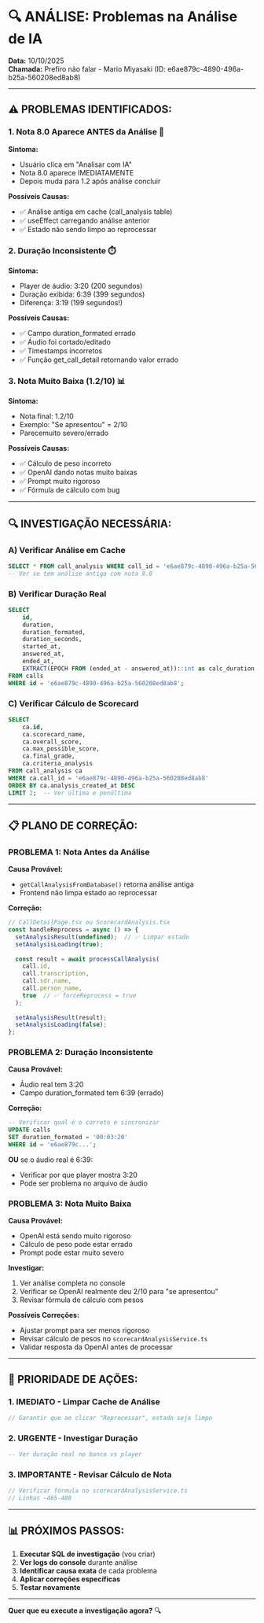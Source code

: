 # 🔍 ANÁLISE: Problemas na Análise de IA

**Data:** 10/10/2025  
**Chamada:** Prefiro não falar - Mario Miyasaki (ID: e6ae879c-4890-496a-b25a-560208ed8ab8)

---

## ⚠️ **PROBLEMAS IDENTIFICADOS:**

### **1. Nota 8.0 Aparece ANTES da Análise** 🎯
**Sintoma:**
- Usuário clica em "Analisar com IA"
- Nota 8.0 aparece IMEDIATAMENTE
- Depois muda para 1.2 após análise concluir

**Possíveis Causas:**
- ✅ Análise antiga em cache (call_analysis table)
- ✅ useEffect carregando análise anterior
- ✅ Estado não sendo limpo ao reprocessar

### **2. Duração Inconsistente** ⏱️
**Sintoma:**
- Player de áudio: 3:20 (200 segundos)
- Duração exibida: 6:39 (399 segundos)
- Diferença: 3:19 (199 segundos!)

**Possíveis Causas:**
- ✅ Campo duration_formated errado
- ✅ Áudio foi cortado/editado
- ✅ Timestamps incorretos
- ✅ Função get_call_detail retornando valor errado

### **3. Nota Muito Baixa (1.2/10)** 📊
**Sintoma:**
- Nota final: 1.2/10
- Exemplo: "Se apresentou" = 2/10
- Parecemuito severo/errado

**Possíveis Causas:**
- ✅ Cálculo de peso incorreto
- ✅ OpenAI dando notas muito baixas
- ✅ Prompt muito rigoroso
- ✅ Fórmula de cálculo com bug

---

## 🔍 **INVESTIGAÇÃO NECESSÁRIA:**

### **A) Verificar Análise em Cache**
```sql
SELECT * FROM call_analysis WHERE call_id = 'e6ae879c-4890-496a-b25a-560208ed8ab8';
-- Ver se tem análise antiga com nota 8.0
```

### **B) Verificar Duração Real**
```sql
SELECT 
    id,
    duration,
    duration_formated,
    duration_seconds,
    started_at,
    answered_at,
    ended_at,
    EXTRACT(EPOCH FROM (ended_at - answered_at))::int as calc_duration
FROM calls 
WHERE id = 'e6ae879c-4890-496a-b25a-560208ed8ab8';
```

### **C) Verificar Cálculo de Scorecard**
```sql
SELECT 
    ca.id,
    ca.scorecard_name,
    ca.overall_score,
    ca.max_possible_score,
    ca.final_grade,
    ca.criteria_analysis
FROM call_analysis ca
WHERE ca.call_id = 'e6ae879c-4890-496a-b25a-560208ed8ab8'
ORDER BY ca.analysis_created_at DESC
LIMIT 2;  -- Ver última e penúltima
```

---

## 📋 **PLANO DE CORREÇÃO:**

### **PROBLEMA 1: Nota Antes da Análise**

**Causa Provável:**
- `getCallAnalysisFromDatabase()` retorna análise antiga
- Frontend não limpa estado ao reprocessar

**Correção:**
```typescript
// CallDetailPage.tsx ou ScorecardAnalysis.tsx
const handleReprocess = async () => {
  setAnalysisResult(undefined);  // ✅ Limpar estado
  setAnalysisLoading(true);
  
  const result = await processCallAnalysis(
    call.id,
    call.transcription,
    call.sdr.name,
    call.person_name,
    true  // ✅ forceReprocess = true
  );
  
  setAnalysisResult(result);
  setAnalysisLoading(false);
};
```

### **PROBLEMA 2: Duração Inconsistente**

**Causa Provável:**
- Áudio real tem 3:20
- Campo duration_formated tem 6:39 (errado)

**Correção:**
```sql
-- Verificar qual é o correto e sincronizar
UPDATE calls
SET duration_formated = '00:03:20'
WHERE id = 'e6ae879c...';
```

**OU** se o áudio real é 6:39:
- Verificar por que player mostra 3:20
- Pode ser problema no arquivo de áudio

### **PROBLEMA 3: Nota Muito Baixa**

**Causa Provável:**
- OpenAI está sendo muito rigoroso
- Cálculo de peso pode estar errado
- Prompt pode estar muito severo

**Investigar:**
1. Ver análise completa no console
2. Verificar se OpenAI realmente deu 2/10 para "se apresentou"
3. Revisar fórmula de cálculo com pesos

**Possíveis Correções:**
- Ajustar prompt para ser menos rigoroso
- Revisar cálculo de pesos no `scorecardAnalysisService.ts`
- Validar resposta da OpenAI antes de processar

---

## 🎯 **PRIORIDADE DE AÇÕES:**

### **1. IMEDIATO - Limpar Cache de Análise**
```typescript
// Garantir que ao clicar "Reprocessar", estado seja limpo
```

### **2. URGENTE - Investigar Duração**
```sql
-- Ver duração real no banco vs player
```

### **3. IMPORTANTE - Revisar Cálculo de Nota**
```typescript
// Verificar fórmula no scorecardAnalysisService.ts
// Linhas ~465-488
```

---

## 📊 **PRÓXIMOS PASSOS:**

1. **Executar SQL de investigação** (vou criar)
2. **Ver logs do console** durante análise
3. **Identificar causa exata** de cada problema
4. **Aplicar correções específicas**
5. **Testar novamente**

---

**Quer que eu execute a investigação agora?** 🔍

